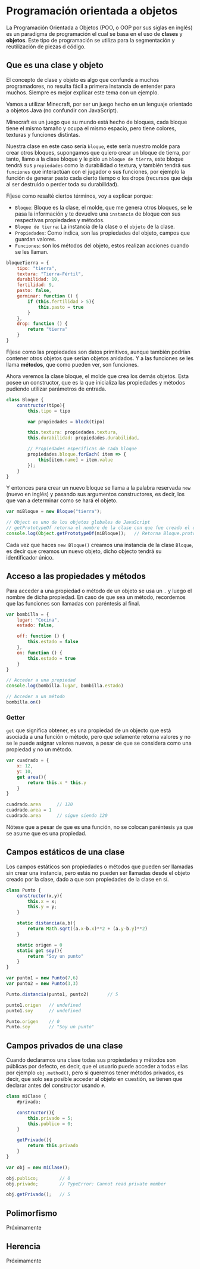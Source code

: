 # Programación orientada a objetos

La Programación Orientada a Objetos (POO, o OOP por sus siglas en inglés) es un paradigma de programación el cual se basa en el uso de **clases** y **objetos**. Este tipo de programación se utiliza para la segmentación y reutilización de piezas d código.

## Que es una clase y objeto

El concepto de clase y objeto es algo que confunde a muchos programadores, no resulta fácil a primera instancia de entender para muchos. Siempre es mejor explicar este tema con un ejemplo.

Vamos a utilizar Minecraft, por ser un juego hecho en un lenguaje orientado a objetos Java (no confundir con JavaScript).

Minecraft es un juego que su mundo está hecho de bloques, cada bloque tiene el mismo tamaño y ocupa el mismo espacio, pero tiene colores, texturas y funciones distintas.

Nuestra clase en este caso sería `bloque`, este sería nuestro molde para crear otros bloques, supongamos que quiero crear un bloque de tierra, por tanto, llamo a la clase bloque y le pido un `bloque de tierra`, este bloque tendrá sus `propiedades` como la durabilidad o textura, y también tendrá sus `funciones` que interactúan con el jugador o sus funciones, por ejemplo la función de generar pasto cada cierto tiempo o los drops (recursos que deja al ser destruido o perder toda su durabilidad).

Fíjese como resalté ciertos términos, voy a explicar porque:

- `Bloque`: Bloque es la clase, el molde, que me genera otros bloques, se le pasa la información y te devuelve una `instancia` de bloque con sus respectivas propiedades y métodos.
- `Bloque de tierra`: La instancia de la clase o el `objeto` de la clase.
- `Propiedades`: Como indica, son las propiedades del objeto, campos que guardan valores.
- `Funciones`: son los métodos del objeto, estos realizan acciones cuando se les llaman.

```js
bloqueTierra = {
    tipo: "tierra",
    textura: "Tierra-Fértil",
    durabilidad: 10,
    fertilidad: 9,
    pasto: false,
    germinar: function () {
        if (this.fertilidad > 5){
            this.pasto = true
        }
    },
    drop: function () {
        return "tierra"
    }
}
```

Fíjese como las propiedades son datos primitivos, aunque también podrían contener otros objetos que serían objetos anidados. Y a las funciones se les llama **métodos**, que como pueden ver, son funciones.

Ahora veremos la clase bloque, el molde que crea los demás objetos. Esta posee un constructor, que es la que inicializa las propiedades y métodos pudiendo utilizar parámetros de entrada.

```js
class Bloque {
    constructor(tipo){
        this.tipo = tipo

        var propiedades = block(tipo)

        this.textura: propiedades.textura,
        this.durabilidad: propiedades.durabilidad,

        // Propiedades específicas de cada bloque
        propiedades.bloque.forEach( item => {
            this[item.name] = item.value
        });
    }
}
```

Y entonces para crear un nuevo bloque se llama a la palabra reservada `new` (nuevo en inglés) y pasando sus argumentos constructores, es decir, los que van a determinar como se hará el objeto.

```js
var miBloque = new Bloque("tierra");

// Object es uno de los objetos globales de JavaScript
// getPrototypeOf retorna el nombre de la clase con que fue creado el objeto 
console.log(Object.getPrototypeOf(miBloque));   // Retorna Bloque.prototype
```

Cada vez que haces `new Bloque()` creamos una instancia de la clase `Bloque`, es decir que creamos un nuevo objeto, dicho objecto tendrá su identificador único.

## Acceso a las propiedades y métodos

Para acceder a una propiedad o método de un objeto se usa un `.` y luego el nombre de dicha propiedad. En caso de que sea un método, recordemos que las funciones son llamadas con paréntesis al final.

```js
var bombilla = {
    lugar: "Cocina",
    estado: false,

    off: function () {
        this.estado = false
    },
    on: function () {
        this.estado = true
    }
}

// Acceder a una propiedad
console.log(bombilla.lugar, bombilla.estado)

// Acceder a un método
bombilla.on()
```

### Getter

`get` que significa obtener, es una propiedad de un objecto que está asociada a una función o método, pero que solamente retorna valores y no se le puede asignar valores nuevos, a pesar de que se considera como una propiedad y no un método.

```js
var cuadrado = {
    x: 12,
    y: 10,
    get area(){
        return this.x * this.y
    }
}

cuadrado.area      // 120
cuadrado.area = 1
cuadrado.area      // sigue siendo 120
```

Nótese que a pesar de que es una función, no se colocan paréntesis ya que se asume que es una propiedad.

## Campos estáticos de una clase

Los campos estáticos son propiedades o métodos que pueden ser llamadas sin crear una instancia, pero estás no pueden ser llamadas desde el objeto creado por la clase, dado a que son propiedades de la clase en sí.

```js
class Punto {
    constructor(x,y){
        this.x = x;
        this.y = y;
    }

    static distancia(a,b){
        return Math.sqrt((a.x-b.x)**2 + (a.y-b.y)**2)
    }

    static origen = 0
    static get soy(){
        return "Soy un punto"
    }
}

var punto1 = new Punto(7,6)
var punto2 = new Punto(3,3)

Punto.distancia(punto1, punto2)       // 5

punto1.origen   // undefined
punto1.soy      // undefined

Punto.origen    // 0
Punto.soy       // "Soy un punto"
```

## Campos privados de una clase

Cuando declaramos una clase todas sus propiedades y métodos son públicas por defecto, es decir, que el usuario puede acceder a todas ellas por ejemplo `obj.method()`, pero si queremos tener métodos privados, es decir, que solo sea posible acceder al objeto en cuestión, se tienen que declarar antes del constructor usando `#`.

```js
class miClase {
    #privado;

    constructor(){
        this.privado = 5;
        this.publico = 0;
    }

    getPrivado(){
        return this.privado
    }
}

var obj = new miClase();

obj.publico;        // 0
obj.privado;        // TypeError: Cannot read private member

obj.getPrivado();   // 5
```

## Polimorfismo

Próximamente

## Herencia

Próximamente